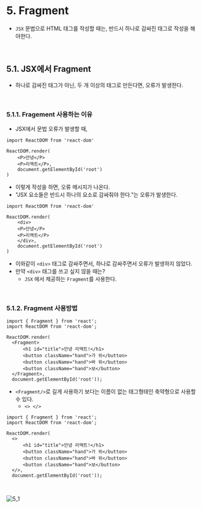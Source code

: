 # 5. Fragment

- `JSX` 문법으로 HTML 태그를 작성할 때는, 반드시 하나로 감싸진 태그로 작성을 해야한다.

<br/>

## 5.1. JSX에서 Fragment

- 하나로 감싸진 태그가 아닌, 두 개 이상의 태그로 만든다면, 오류가 발생한다.

<br/>

### 5.1.1. Fragement 사용하는 이유

- JSX에서 문법 오류가 발생할 때,

```react
import ReactDOM from 'react-dom'

ReactDOM.render(
	<P>안녕</P>
    <P>리액트</P>,
    document.getElementById('root')
)
```

- 이렇게 작성을 하면, 오류 메시지가 나온다. 
- "JSX 요소들은 반드시 하나의 요소로 감싸줘야 한다."는 오류가 발생한다.

```react
import ReactDOM from 'react-dom'

ReactDOM.render(
    <div>
	<P>안녕</P>
    <P>리액트</P>
    </div>,
    document.getElementById('root')
)
```

- 이와같이 `<div>` 태그로 감싸주면서, 하나로 감싸주면서 오류가 발생하지 않았다.
- 만약 `<div>` 태그를 쓰고 싶지 않을 때는?
  - `JSX` 에서 제공하는 `Fragment`를 사용한다.

<br/>

### 5.1.2. Fragment 사용방법

```react
import { Fragment } from 'react';
import ReactDOM from 'react-dom';

ReactDOM.render(
  <Fragment>
      <h1 id="title">안녕 리액트!</h1>
      <button className="hand">가 위</button>
      <button className="hand">바 위</button>
      <button className="hand">보</button>
  </Fragment>,
  document.getElementById('root'));

```

- `<Fragment/>`로 길게 사용하기 보다는 이름이 없는 태그형태인 축약형으로 사용할 수 있다.
  - `<> </>`

```react
import { Fragment } from 'react';
import ReactDOM from 'react-dom';

ReactDOM.render(
  <>
      <h1 id="title">안녕 리액트!</h1>
      <button className="hand">가 위</button>
      <button className="hand">바 위</button>
      <button className="hand">보</button>
  </>,
  document.getElementById('root'));
```

<br/>

![5_1](https://github.com/ohtaekwon/TIL/blob/master/React-Basic/img/5_1.png?raw=true)